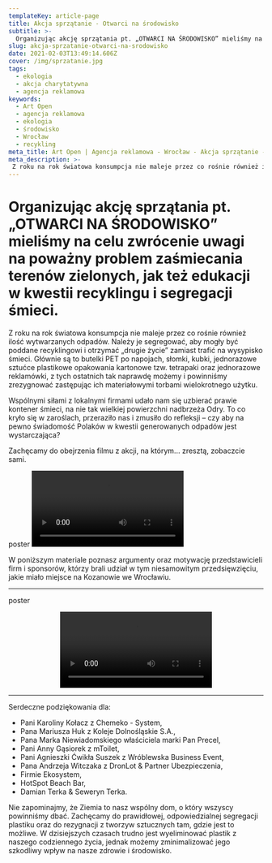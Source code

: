 ```yaml
---
templateKey: article-page
title: Akcja sprzątanie - Otwarci na środowisko
subtitle: >-
  Organizując akcję sprzątania pt. „OTWARCI NA ŚRODOWISKO” mieliśmy na celu zwrócenie uwagi na poważny problem zaśmiecania terenów zielonych, jak też edukacji w kwestii recyklingu i segregacji śmieci.
slug: akcja-sprzatanie-otwarci-na-srodowisko
date: 2021-02-03T13:49:14.606Z
cover: /img/sprzatanie.jpg
tags:
  - ekologia
  - akcja charytatywna
  - agencja reklamowa
keywords:
  - Art Open
  - agencja reklamowa
  - ekologia
  - środowisko
  - Wrocław
  - recykling
meta_title: Art Open | Agencja reklamowa - Wrocław - Akcja sprzątanie - Otwarci na środowisko
meta_description: >-
 Z roku na rok światowa konsumpcja nie maleje przez co rośnie również ilość wytwarzanych odpadów. Należy je segregować, aby mogły być poddane recyklingowi i otrzymać „drugie życie” zamiast trafić na wysypisko śmieci.
---
```

# Organizując akcję sprzątania pt. „OTWARCI NA ŚRODOWISKO” mieliśmy na celu zwrócenie uwagi na poważny problem zaśmiecania terenów zielonych, jak też edukacji w kwestii recyklingu i segregacji śmieci.

Z roku na rok światowa konsumpcja nie maleje przez co rośnie również ilość wytwarzanych odpadów. Należy je segregować, aby mogły być poddane recyklingowi i otrzymać „drugie życie” zamiast trafić na wysypisko śmieci. Głównie są to butelki PET po napojach, słomki, kubki, jednorazowe sztućce plastikowe opakowania kartonowe tzw. tetrapaki oraz jednorazowe reklamówki, z tych ostatnich tak naprawdę możemy i powinniśmy zrezygnować zastępując ich materiałowymi torbami wielokrotnego użytku.

Wspólnymi siłami z lokalnymi firmami udało nam się uzbierać prawie kontener śmieci, na nie tak wielkiej powierzchni nadbrzeża Odry. To co kryło się w zaroślach, przeraziło nas i zmusiło do refleksji – czy aby na pewno świadomość Polaków w kwestii generowanych odpadów jest wystarczająca?

Zachęcamy do obejrzenia filmu z akcji, na którym... zresztą, zobaczcie sami.

poster
<video src="https://artopen.pl/film/Akcja_Sprzatanie.mp4" controls async></video>



W poniższym materiale poznasz argumenty oraz motywację przedstawicieli firm i sponsorów, którzy brali udział w tym niesamowitym przedsięwzięciu, jakie miało miejsce na Kozanowie we Wrocławiu.

---
poster
<div style="text-align:center">
<video src="https://artopen.pl/film/Wywiady.mp4" controls async></video>
</div>

---

Serdeczne podziękowania dla:

- Pani Karoliny Kołacz z Chemeko - System,
- Pana Mariusza Huk z Koleje Dolnośląskie S.A.,
- Pana Marka Niewiadomskiego właściciela marki Pan Precel,
- Pani Anny Gąsiorek z mToilet,
- Pani Agnieszki Ćwikła Suszek z Wróblewska Business Event,
- Pana Andrzeja Witczaka z DronLot & Partner Ubezpieczenia,
- Firmie Ekosystem,
- HotSpot Beach Bar,
- Damian Terka & Seweryn Terka.

Nie zapominajmy, że Ziemia to nasz wspólny dom, o który wszyscy powinniśmy dbać. Zachęcamy do prawidłowej, odpowiedzialnej segregacji plastiku oraz do rezygnacji z tworzyw sztucznych tam, gdzie jest to możliwe. W dzisiejszych czasach trudno jest wyeliminować plastik z naszego codziennego życia, jednak możemy zminimalizować jego szkodliwy wpływ na nasze zdrowie i środowisko.
